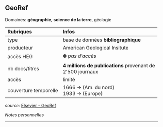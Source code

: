 ## GeoRef
Domaines: **géographie**, **science de la terre**, géologie

| Rubriques | Infos |
| :-------- | :---- |
| type | base de données **bibliographique** |
| producteur | American Geological Insitute |
| accès HEG | ⛔️ *pas d'accès* |
| nb docs/titres | **4 millions de publications** provenant de <br/>2'500 journaux |
| accès | limité |
| couverture temporelle | 1666 -> (Am. du nord) <br/>1933 -> (Europe) |

*source*: [Elsevier - GeoRef](https://www.elsevier.com/solutions/engineering-village/content/georef)

*Notes personnelles*

---
